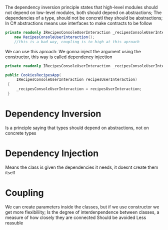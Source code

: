 The dependency inversion principle states that high-level modules should not depend on low-level modules, both should depend on abstractions;
The dependencies of a type, should not be concretl they should be abstractions;
In C# abstractions means use interfaces to make contracts to be follow
```C#
private readonly IRecipesConsoleUserInteraction _recipesConsoleUserInteraction =
	new RecipesConsoleUserInteraction();
	//this is a bad way, coupling is to high at this aproach
```
We can use this aproach:
We gonna inject the argument using the constructor, this way is called dependency injection
```C#
private readonly IRecipesConsoleUserInteraction _recipesConsoleUserInteraction;

public CookiesRecipesApp(
     IRecipesConsoleUserInteraction recipesUserInteraction)
 {
     _recipesConsoleUserInteraction = recipesUserInteraction;
 }
```

# Dependency Inversion
Is a principle saying that types should depend on abstractions, not on concrete types

# Dependency Injection
Means the class is given the dependencies it needs, it doesnt create them itself

# Coupling
We can create parameters inside the classes, but if we use constructor we get more flexibiliity;
Is the degree of interdenpendence between classes, a measure of how closely they are connected
Should be avoided
Less reasuble
